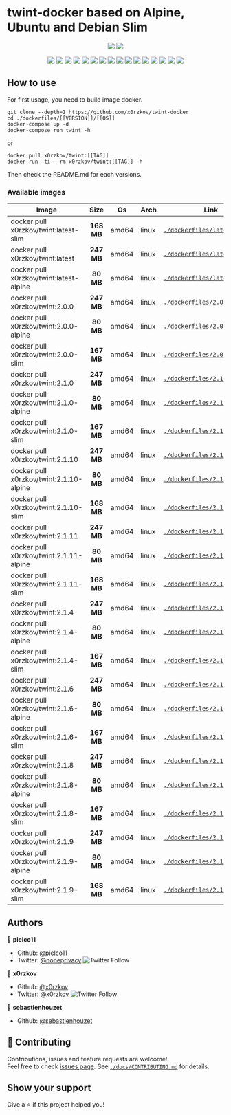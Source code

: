 # twint-docker based on Alpine, Ubuntu and Debian Slim

<p align="center">
    <a href="https://travis-ci.com/x0rzkov/twint-docker"><img src="https://img.shields.io/travis/x0rzkov/twint-docker.svg" /></a>
    <a href="https://cloud.drone.io/x0rzkov/twint-docker"><img src="https://cloud.drone.io/api/badges/x0rzkov/twint-docker/status.svg?ref=refs/heads/alpine" /></a>
</p>

<p align="center">
    <a href="https://github.com/x0rzkov/twint-docker" alt="github all releases"><img src="https://img.shields.io/github/downloads/x0rzkov/twint-docker/total.svg" /></a>
    <a href="https://github.com/x0rzkov/twint-docker" alt="github latest release"><img src="https://img.shields.io/github/downloads/x0rzkov/twint-docker/latest/total.svg" /></a>
    <a href="https://github.com/x0rzkov/twint-docker" alt="github tag"><img src="https://img.shields.io/github/tag/x0rzkov/twint-docker.svg" /></a>
    <a href="https://github.com/x0rzkov/twint-docker" alt="github release"><img src="https://img.shields.io/github/release/x0rzkov/twint-docker.svg" /></a>
    <a href="https://github.com/x0rzkov/twint-docker" alt="github pre release"><img src="https://img.shields.io/github/release/x0rzkov/twint-docker/all.svg" /></a>
    <a href="https://github.com/x0rzkov/twint-docker" alt="github fork"><img src="https://img.shields.io/github/forks/x0rzkov/twint-docker.svg?style=social&label=Fork" /></a>
    <a href="https://github.com/x0rzkov/twint-docker" alt="github stars"><img src="https://img.shields.io/github/stars/x0rzkov/twint-docker.svg?style=social&label=Star" /></a>
    <a href="https://github.com/x0rzkov/twint-docker" alt="github watchers"><img src="https://img.shields.io/github/watchers/x0rzkov/twint-docker.svg?style=social&label=Watch" /></a>
    <a href="https://github.com/x0rzkov/twint-docker" alt="github open issues"><img src="https://img.shields.io/github/issues/x0rzkov/twint-docker.svg" /></a>
    <a href="https://github.com/x0rzkov/twint-docker" alt="github closed issues"><img src="https://img.shields.io/github/issues-closed/x0rzkov/twint-docker.svg" /></a>
    <a href="https://github.com/x0rzkov/twint-docker" alt="github open pr"><img src="https://img.shields.io/github/issues-pr/x0rzkov/twint-docker.svg" /></a>
    <a href="https://github.com/x0rzkov/twint-docker" alt="github closed pr"><img src="https://img.shields.io/github/issues-pr-closed/x0rzkov/twint-docker.svg" /></a>
    <a href="https://github.com/x0rzkov/twint-docker" alt="github contributors"><img src="https://img.shields.io/github/contributors/x0rzkov/twint-docker.svg" /></a>
    <a href="https://github.com/x0rzkov/twint-docker" alt="github license"><img src="https://img.shields.io/github/license/x0rzkov/twint-docker.svg" /></a>
    <a href="https://gitter.im/x0rzkov/twint-docker" alt="gitter chat room"><img src="https://badges.gitter.im/x0rzkov/twint-docker.svg" /></a>
    <a href="https://travis-ci.com/x0rzkov/twint-docker" alt="travis badge"><img src="https://img.shields.io/travis/x0rzkov/twint-docker.svg" /></a>
</p>

## How to use

For first usage, you need to build image docker.

```shell
git clone --depth=1 https://github.com/x0rzkov/twint-docker
cd ./dockerfiles/[[VERSION]]/[[OS]]
docker-compose up -d
docker-compose run twint -h
```

or 

```
docker pull x0rzkov/twint:[[TAG]]
docker run -ti --rm x0rzkov/twint:[[TAG]] -h
```

Then check the README.md for each versions.

### Available images
| Image   |      Size      |  Os |  Arch |  Link |
|----------|:-------------:|------|------|------|
| docker pull x0rzkov/twint:latest-slim|**168 MB**|amd64|linux|[`./dockerfiles/latest/slim`](https://github.com/x0rzkov/twint-docker/tree/alpine/dockerfiles/latest/slim/)|
| docker pull x0rzkov/twint:latest|**247 MB**|amd64|linux|[`./dockerfiles/latest`](https://github.com/x0rzkov/twint-docker/tree/alpine/dockerfiles/latest/)|
| docker pull x0rzkov/twint:latest-alpine|**80 MB**|amd64|linux|[`./dockerfiles/latest/alpine`](https://github.com/x0rzkov/twint-docker/tree/alpine/dockerfiles/latest/alpine/)|
| docker pull x0rzkov/twint:2.0.0|**247 MB**|amd64|linux|[`./dockerfiles/2.0.0`](https://github.com/x0rzkov/twint-docker/tree/alpine/dockerfiles/2.0.0/)|
| docker pull x0rzkov/twint:2.0.0-alpine|**80 MB**|amd64|linux|[`./dockerfiles/2.0.0/alpine`](https://github.com/x0rzkov/twint-docker/tree/alpine/dockerfiles/2.0.0/alpine/)|
| docker pull x0rzkov/twint:2.0.0-slim|**167 MB**|amd64|linux|[`./dockerfiles/2.0.0/slim`](https://github.com/x0rzkov/twint-docker/tree/alpine/dockerfiles/2.0.0/slim/)|
| docker pull x0rzkov/twint:2.1.0|**247 MB**|amd64|linux|[`./dockerfiles/2.1.0`](https://github.com/x0rzkov/twint-docker/tree/alpine/dockerfiles/2.1.0/)|
| docker pull x0rzkov/twint:2.1.0-alpine|**80 MB**|amd64|linux|[`./dockerfiles/2.1.0/alpine`](https://github.com/x0rzkov/twint-docker/tree/alpine/dockerfiles/2.1.0/alpine/)|
| docker pull x0rzkov/twint:2.1.0-slim|**167 MB**|amd64|linux|[`./dockerfiles/2.1.0/slim`](https://github.com/x0rzkov/twint-docker/tree/alpine/dockerfiles/2.1.0/slim/)|
| docker pull x0rzkov/twint:2.1.10|**247 MB**|amd64|linux|[`./dockerfiles/2.1.10`](https://github.com/x0rzkov/twint-docker/tree/alpine/dockerfiles/2.1.10/)|
| docker pull x0rzkov/twint:2.1.10-alpine|**80 MB**|amd64|linux|[`./dockerfiles/2.1.10/alpine`](https://github.com/x0rzkov/twint-docker/tree/alpine/dockerfiles/2.1.10/alpine/)|
| docker pull x0rzkov/twint:2.1.10-slim|**168 MB**|amd64|linux|[`./dockerfiles/2.1.10/slim`](https://github.com/x0rzkov/twint-docker/tree/alpine/dockerfiles/2.1.10/slim/)|
| docker pull x0rzkov/twint:2.1.11|**247 MB**|amd64|linux|[`./dockerfiles/2.1.11`](https://github.com/x0rzkov/twint-docker/tree/alpine/dockerfiles/2.1.11/)|
| docker pull x0rzkov/twint:2.1.11-alpine|**80 MB**|amd64|linux|[`./dockerfiles/2.1.11/alpine`](https://github.com/x0rzkov/twint-docker/tree/alpine/dockerfiles/2.1.11/alpine/)|
| docker pull x0rzkov/twint:2.1.11-slim|**168 MB**|amd64|linux|[`./dockerfiles/2.1.11/slim`](https://github.com/x0rzkov/twint-docker/tree/alpine/dockerfiles/2.1.11/slim/)|
| docker pull x0rzkov/twint:2.1.4|**247 MB**|amd64|linux|[`./dockerfiles/2.1.4`](https://github.com/x0rzkov/twint-docker/tree/alpine/dockerfiles/2.1.4/)|
| docker pull x0rzkov/twint:2.1.4-alpine|**80 MB**|amd64|linux|[`./dockerfiles/2.1.4/alpine`](https://github.com/x0rzkov/twint-docker/tree/alpine/dockerfiles/2.1.4/alpine/)|
| docker pull x0rzkov/twint:2.1.4-slim|**167 MB**|amd64|linux|[`./dockerfiles/2.1.4/slim`](https://github.com/x0rzkov/twint-docker/tree/alpine/dockerfiles/2.1.4/slim/)|
| docker pull x0rzkov/twint:2.1.6|**247 MB**|amd64|linux|[`./dockerfiles/2.1.6`](https://github.com/x0rzkov/twint-docker/tree/alpine/dockerfiles/2.1.6/)|
| docker pull x0rzkov/twint:2.1.6-alpine|**80 MB**|amd64|linux|[`./dockerfiles/2.1.6/alpine`](https://github.com/x0rzkov/twint-docker/tree/alpine/dockerfiles/2.1.6/alpine/)|
| docker pull x0rzkov/twint:2.1.6-slim|**167 MB**|amd64|linux|[`./dockerfiles/2.1.6/slim`](https://github.com/x0rzkov/twint-docker/tree/alpine/dockerfiles/2.1.6/slim/)|
| docker pull x0rzkov/twint:2.1.8|**247 MB**|amd64|linux|[`./dockerfiles/2.1.8`](https://github.com/x0rzkov/twint-docker/tree/alpine/dockerfiles/2.1.8/)|
| docker pull x0rzkov/twint:2.1.8-alpine|**80 MB**|amd64|linux|[`./dockerfiles/2.1.8/alpine`](https://github.com/x0rzkov/twint-docker/tree/alpine/dockerfiles/2.1.8/alpine/)|
| docker pull x0rzkov/twint:2.1.8-slim|**167 MB**|amd64|linux|[`./dockerfiles/2.1.8/slim`](https://github.com/x0rzkov/twint-docker/tree/alpine/dockerfiles/2.1.8/slim/)|
| docker pull x0rzkov/twint:2.1.9|**247 MB**|amd64|linux|[`./dockerfiles/2.1.9`](https://github.com/x0rzkov/twint-docker/tree/alpine/dockerfiles/2.1.9/)|
| docker pull x0rzkov/twint:2.1.9-alpine|**80 MB**|amd64|linux|[`./dockerfiles/2.1.9/alpine`](https://github.com/x0rzkov/twint-docker/tree/alpine/dockerfiles/2.1.9/alpine/)|
| docker pull x0rzkov/twint:2.1.9-slim|**168 MB**|amd64|linux|[`./dockerfiles/2.1.9/slim`](https://github.com/x0rzkov/twint-docker/tree/alpine/dockerfiles/2.1.9/slim/)|


## Authors

👤 **pielco11**
* Github: [@pielco11](https://github.com/pielco11)
* Twitter: [@noneprivacy](https://twitter.com/noneprivacy) ![Twitter Follow](https://img.shields.io/twitter/follow/noneprivacy?label=Follow&style=social)

👤 **x0rzkov**
* Github: [@x0rzkov](https://github.com/x0rzkov)
* Twitter: [@x0rzkov](https://twitter.com/x0rzkov) ![Twitter Follow](https://img.shields.io/twitter/follow/x0rzkov?label=Follow&style=social)

👤 **sebastienhouzet**
* Github: [@sebastienhouzet](https://github.com/sebastienhouzet)


## 🤝 Contributing

Contributions, issues and feature requests are welcome!<br />Feel free to check [issues page](https://github.com/x0rzkov/twint-docker/issues).
See [`./docs/CONTRIBUTING.md`](https://github.com/x0rzkov/twint-docker/tree/alpine/docs/CONTRIBUTING.md) for details.

## Show your support

Give a ⭐️ if this project helped you!

